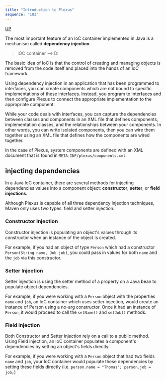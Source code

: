 ```yaml
---
title: "Introduction to Plexus"
sequence: "103"
---
```


[UP](/maven.html)


The most important feature of an IoC container implemented in Java is
a mechanism called **dependency injection**.

> IOC container --> DI

The basic idea of IoC is that the control of creating and managing objects
is removed from the code itself and placed into the hands of an IoC framework.

Using dependency injection in an application
that has been programmed to interfaces,
you can create components
which are not bound to specific implementations of these interfaces.
Instead, you program to interfaces and then configure Plexus
to connect the appropriate implementation to the appropriate component.

While your code deals with interfaces,
you can capture the dependencies between classes and components in an XML file
that defines components, implementation classes, and the relationships between your components.
In other words, you can write isolated components,
then you can wire them together using an XML file
that defines how the components are wired together.

In the case of Plexus, system components are defined with an XML document
that is found in `META-INF/plexus/components.xml`.

## injecting dependencies

In a Java IoC container, there are several methods for injecting dependencies values
into a component object: **constructor**, **setter**, or **field injections**.

Although Plexus is capable of all three dependency injection techniques,
Maven only uses two types: field and setter injection.

### Constructor Injection

Constructor injection is populating an object's values through its constructor
when an instance of the object is created.

For example, if you had an object of type `Person` which had a constructor `Person(String name, Job job)`,
you could pass in values for both `name` and the `job` via this constructor.

### Setter Injection

Setter injection is using the setter method of a property on a Java bean to
populate object dependencies.

For example, if you were working with a `Person` object with the properties `name` and `job`,
an IoC container which uses setter injection,
would create an instance of Person using a no-arg constructor.
Once it had an instance of `Person`,
it would proceed to call the `setName()` and `setJob()` methods.

### Field Injection

Both Constructor and Setter injection rely on a call to a public method.
Using Field injection, an IoC container populates a component's dependencies by setting an object's fields directly.

For example, if you were working with a `Person` object that had two fields `name` and `job`,
your IoC container would populate these dependencies by setting these fields directly
(i.e. `person.name = "Thomas"; person.job = job;`)
